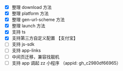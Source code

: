 - [x] 整理 download 方法
- [x] 整理 platform 方法
- [x] 整理 gen-url-scheme 方法
- [x] 整理 launch 方法
- [x] 支持 ts
- [x] 支持第三方自定义配置 【支付宝】
- [ ] 支持 js-sdk
- [ ] 支持 app-links
- [ ] 中间页迁移，兼容找靓机
- [ ] 支持 app 调起 zz 小程序 （appid: gh_c2980df66965）
